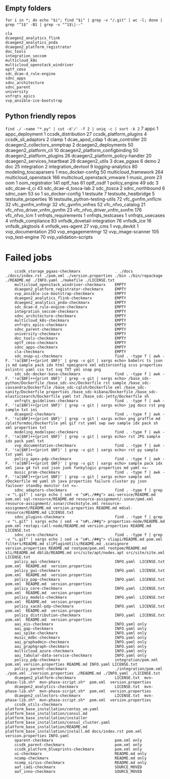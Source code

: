 ## Empty folders

`for i in *; do echo "$i"; find "$i" | grep -v "/.git" | wc -l; done | grep "^1$" -B1 | grep -v "^1$\|--"`

    cla
    dcaegen2_analytics_flink
    dcaegen2_analytics_pnda
    dcaegen2_platform_registrator
    doc_tools
    integration_seccom
    multicloud_k8s
    multicloud_openstack_windriver
    optf_cmso
    sdc_dcae-d_rule-engine
    sdnc_apps
    sdnc_architecture
    sdnc_parent
    university
    vnfrqts_epics
    vvp_ansible-ice-bootstrap

## Python friendly repos

`find ./ -name "*.py" | cut -d'/' -f 2 | uniq -c | sort -k 2`
      7 appc
      1 appc_deployment
      1 ccsdk_distribution
     27 ccsdk_platform_plugins
      4 ccsdk_sli_adaptors
      2 clamp
      1 dcae_apod_cdap
      1 dcae_controller
     20 dcaegen2_collectors_snmptrap
      2 dcaegen2_deployments
     50 dcaegen2_platform_cli
     10 dcaegen2_platform_configbinding
     50 dcaegen2_platform_plugins
     26 dcaegen2_platform_policy-handler
     20 dcaegen2_services_heartbeat
     29 dcaegen2_utils
      3 dcae_pgaas
      6 demo
      2 doc
     25 integration
      2 integration_devtool
      9 logging-analytics
     80 modeling_toscaparsers
      1 mso_docker-config
     50 multicloud_framework
    264 multicloud_openstack
    166 multicloud_openstack_vmware
      1 music_prom
     23 oom
      1 oom_registrator
    141 optf_has
     61 optf_osdf
      1 policy_engine
     49 sdc
      3 sdc_dcae-d_ci
     43 sdc_dcae-d_tosca-lab
      2 sdc_jtosca
      2 sdnc_northbound
      6 sdnc_oam
     53 so
      1 so_docker-config
      1 testsuite
      7 testsuite_heatbridge
      5 testsuite_properties
     16 testsuite_python-testing-utils
     72 vfc_gvnfm_vnflcm
     32 vfc_gvnfm_vnfmgr
     32 vfc_gvnfm_vnfres
     52 vfc_nfvo_catalog
     21 vfc_nfvo_driver_vnfm_gvnfm
     23 vfc_nfvo_driver_vnfm_svnfm
    176 vfc_nfvo_lcm
      1 vnfrqts_requirements
      1 vnfrqts_testcases
      1 vnfrqts_usecases
      4 vnfsdk_compliance
     83 vnfsdk_dovetail-integration
     76 vnfsdk_ice
     16 vnfsdk_pkgtools
      4 vnfsdk_ves-agent
     27 vvp_cms
      1 vvp_devkit
      1 vvp_documentation
    250 vvp_engagementmgr
     12 vvp_image-scanner
    105 vvp_test-engine
     70 vvp_validation-scripts

# Failed jobs

        ccsdk_storage_pgaas-checkmarx               . ./docs ./docs/index.rst ./pom.xml ./version.properties ./bin ./bin/repackage ./README.md ./INFO.yaml ./makefile ./LICENSE.txt
        multicloud_openstack_windriver-checkmarx    EMPTY
        dcaegen2_platform_registrator-checkmarx     EMPTY
        vvp_ansible-ice-bootstrap-checkmarx         EMPTY
        dcaegen2_analytics_flink-checkmarx          EMPTY
        dcaegen2_analytics_pnda-checkmarx           EMPTY
        sdc_dcae-d_rule-engine-checkmarx            EMPTY
        integration_seccom-checkmarx                EMPTY
        sdnc_architecture-checkmarx                 EMPTY
        multicloud_k8s-checkmarx                    EMPTY
        vnfrqts_epics-checkmarx                     EMPTY
        sdnc_parent-checkmarx                       EMPTY
        university-checkmarx                        EMPTY
        doc_tools-checkmarx                         EMPTY
        optf_cmso-checkmarx                         EMPTY
        sdnc_apps-checkmarx                         EMPTY
        cla-checkmarx                               EMPTY
        sdc_onap-ui-checkmarx                       find . -type f | awk -F. '!a[$NF]++{print $NF}' | grep -v git | xargs echo> babelrc ts json js md sample pack idx html npmignore xml editorconfig scss properties eslintrc yaml css txt svg TXT yml snap png
        sdc_sdc-docker-base-checkmarx               find . -type f | awk -F. '!a[$NF]++{print $NF}' | grep -v git | xargs echo> /base_sdc-python/Dockerfile /base_sdc-vnc/Dockerfile rst sample /base_sdc-cassandra/Dockerfile /base_sdc-cqlsh/Dockerfile xml /base_sdc-sanity/Dockerfile properties /base_sdc-kibana/Dockerfile /base_sdc-elasticsearch/Dockerfile yaml txt /base_sdc-jetty/Dockerfile sh
        vnfrqts_guidelines-checkmarx                find . -type f | awk -F. '!a[$NF]++{print $NF}' | grep -v git | xargs echo> jpg docx rst png sample txt ini
        dcaegen2-checkmarx                          find . -type f | awk -F. '!a[$NF]++{print $NF}' | grep -v git | xargs echo> png graffle md /platformdoc/Dockerfile yml gif rst yaml swp swo sample idx pack sh xml properties txt
        modeling_modelspec-checkmarx                find . -type f | awk -F. '!a[$NF]++{print $NF}' | grep -v git | xargs echo> rst JPG sample idx pack yaml txt
        vvp_documentation-checkmarx                 find . -type f | awk -F. '!a[$NF]++{print $NF}' | grep -v git | xargs echo> rst py sample txt yaml ini
        policy_apex-pdp-checkmarx                   find . -type f | awk -F. '!a[$NF]++{print $NF}' | grep -v git | xargs echo> sample pack idx xml java g4 txt xsd json junk funkylogic properties md yaml <=-
        music_prom-checkmarx                        find . -type f | awk -F. '!a[$NF]++{print $NF}' | grep -v git | xargs echo> sample xml /Dockerfile md yaml sh java properties failure cluster py json failover standby monitor txt <=-
        sdnc_adaptors-checkmarx                     find . -type f | grep -v "\.git" | xargs echo | sed -e "s#\./##g"> aai-service/README.md pom.xml sql-resource/README.md resource-assignment/.sonar/pmd.xml resource-assignment/.sonar/checkstyle.xml resource-assignment/README.md version.properties README.md mdsal-resource/README.md LICENSE.txt
        sdnc_plugins-checkmarx                      find . -type f | grep -v "\.git" | xargs echo | sed -e "s#\./##g"> properties-node/README.md pom.xml restapi-call-node/README.md version.properties README.md LICENSE.txt
        sdnc_core-checkmarx                         find . -type f | grep -v "\.git" | xargs echo | sed -e "s#\./##g"> sliapi/README.md pom.xml filters/README.md sliPluginUtils/README.md .scanignore version.properties README.md rootpom/pom.xml rootpom/README.md sli/README.md dblib/README.md src/site/apt/nodes.apt src/site/site.xml LICENSE.txt
        policy_api-checkmarx                        INFO.yaml  LICENSE.txt  pom.xml  README.md  version.properties
        policy_gui-checkmarx                        INFO.yaml  LICENSE.txt  pom.xml  README.md  version.properties
        policy_pap-checkmarx                        INFO.yaml  LICENSE.txt  pom.xml  README.md  version.properties
        policy_core-checkmarx                       INFO.yaml  LICENSE.txt  pom.xml  README.md  version.properties
        policy_models-checkmarx                     INFO.yaml  LICENSE.txt  pom.xml  README.md  version.properties
        policy_xacml-pdp-checkmarx                  INFO.yaml  LICENSE.txt  pom.xml  README.md  version.properties
        policy_distribution-checkmarx               INFO.yaml  LICENSE.txt  pom.xml  README.md  version.properties
        aai_eis-checkmarx                           INFO.yaml only
        aai_gap-checkmarx                           INFO.yaml only
        aai_spike-checkmarx                         INFO.yaml only
        music_mdbc-checkmarx                        INFO.yaml only
        aai_graphadmin-checkmarx                    INFO.yaml only
        aai_graphgraph-checkmarx                    INFO.yaml only
        multicloud_azure-checkmarx                  INFO.yaml only
        aai_tabular-data-service-checkmarx          INFO.yaml only
        policy_pdp-checkmarx                        integration/pom.xml pom.xml version.properties README.md INFO.yaml LICENSE.txt
        policy_parent-checkmarx                     ./integration/pom.xml ./pom.xml ./version.properties ./README.md ./INFO.yaml ./LICENSE.txt
        dcaegen2_platform-checkmarx                 LICENSE.txt  mvn-phase-lib.sh*  mvn-phase-script.sh*  pom.xml  version.properties
        dcaegen2_analytics-checkmarx                LICENSE.txt  mvn-phase-lib.sh*  mvn-phase-script.sh*  pom.xml  version.properties
        dcaegen2_collectors-checkmarx               LICENSE.txt  mvn-phase-lib.sh*  mvn-phase-script.sh*  pom.xml  version.properties
        ccsdk_utils-checkmarx                       platform_base_installation/centos_vm.yaml platform_base_installation/consul.md platform_base_installation/installer platform_base_installation/consul_cluster.yaml platform_base_installation/README.md platform_base_installation/install.md docs/index.rst pom.xml version.properties INFO.yaml
        oparent-checkmarx                           pom.xml only
        ccsdk_parent-checkmarx                      pom.xml only
        ccsdk_platform_blueprints-checkmarx         pom.xml only
        ui-checkmarx                                README.md only
        ncomp-checkmarx                             README.md only
        ncomp_sirius-checkmarx                      README.md only
        aaf_cadi-checkmarx                          SOURCE_MOVED
        aaf_inno-checkmarx                          SOURCE_MOVED
